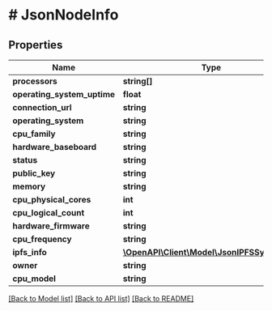 # # JsonNodeInfo

## Properties

Name | Type | Description | Notes
------------ | ------------- | ------------- | -------------
**processors** | **string[]** |  | [optional] 
**operating_system_uptime** | **float** |  | [optional] 
**connection_url** | **string** |  | [optional] 
**operating_system** | **string** |  | [optional] 
**cpu_family** | **string** |  | [optional] 
**hardware_baseboard** | **string** |  | [optional] 
**status** | **string** |  | [optional] 
**public_key** | **string** |  | [optional] 
**memory** | **string** |  | [optional] 
**cpu_physical_cores** | **int** |  | [optional] 
**cpu_logical_count** | **int** |  | [optional] 
**hardware_firmware** | **string** |  | [optional] 
**cpu_frequency** | **string** |  | [optional] 
**ipfs_info** | [**\OpenAPI\Client\Model\JsonIPFSSystemInfo**](JsonIPFSSystemInfo.md) |  | [optional] 
**owner** | **string** |  | [optional] 
**cpu_model** | **string** |  | [optional] 

[[Back to Model list]](../../README.md#documentation-for-models) [[Back to API list]](../../README.md#documentation-for-api-endpoints) [[Back to README]](../../README.md)


